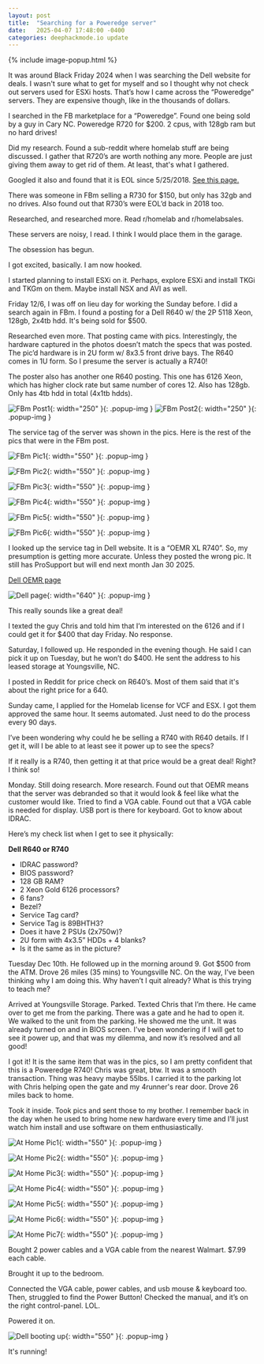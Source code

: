```yaml
---
layout: post
title:  "Searching for a Poweredge server"
date:   2025-04-07 17:48:00 -0400
categories: deephackmode.io update
---
```

{% include image-popup.html %}

It was around Black Friday 2024 when I was searching the Dell website for deals.  I wasn't sure what to get for myself and so I thought why not check out servers used for ESXi hosts.  That’s how I came across the “Poweredge” servers.  They are expensive though, like in the thousands of dollars.

I searched in the FB marketplace for a “Poweredge”.  Found one being sold by a guy in Cary NC.  Poweredge R720 for $200.  2 cpus, with 128gb ram but no hard drives!  

Did my research.  Found a sub-reddit where homelab stuff are being discussed.  I gather that R720’s are worth nothing any more.  People are just giving them away to get rid of them.  At least, that's what I gathered.

Googled it also and found that it is EOL since 5/25/2018. [See this page.](https://www.topgun-tech.com/end-of-service-life/dell-emc/poweredge/) 

There was someone in FBm selling a R730 for $150, but only has 32gb and no drives.  Also found out that R730’s were EOL’d back in 2018 too.  

Researched, and researched more.  Read r/homelab and r/homelabsales.

These servers are noisy, I read.  I think I would place them in the garage.

The obsession has begun.

I got excited, basically.  I am now hooked.

I started planning to install ESXi on it.  Perhaps, explore ESXi and install TKGi and TKGm on them.  Maybe install NSX and AVI as well.

Friday 12/6, I was off on lieu day for working the Sunday before.  I did a search again in FBm.  I found a posting for a Dell R640 w/ the 2P 5118 Xeon, 128gb, 2x4tb hdd.  It's being sold for $500.

Researched even more.  That posting came with pics.  Interestingly, the hardware captured in the photos doesn’t match the specs that was posted.  The pic’d hardware is in 2U form w/ 8x3.5 front drive bays.  The R640 comes in 1U form.  So I presume the server is actually a R740!  

The poster also has another one R640 posting.  This one has 6126 Xeon, which has higher clock rate but same number of cores 12.  Also has 128gb.  Only has 4tb hdd in total (4x1tb hdds).

![FBm Post1](/assets/images/FBPost1.png "FBm Post1"){: width="250" }{: .popup-img }   ![FBm Post2](/assets/images/FBpost2.png "FBm Post2"){: width="250" }{: .popup-img }


The service tag of the server was shown in the pics.  Here is the rest of the pics that were in the FBm post.

![FBm Pic1](/assets/images/FBpic1.jpeg "FBm Pic1"){: width="550" }{: .popup-img }

![FBm Pic2](/assets/images/FBpic2.jpeg "FBm Pic2"){: width="550" }{: .popup-img }

![FBm Pic3](/assets/images/FBpic3.jpeg "FBm Pic3"){: width="550" }{: .popup-img }

![FBm Pic4](/assets/images/FBpic4.jpeg "FBm Pic4"){: width="550" }{: .popup-img }

![FBm Pic5](/assets/images/FBpic5.jpeg "FBm Pic5"){: width="550" }{: .popup-img }

![FBm Pic6](/assets/images/FBpic6.jpeg "FBm Pic6"){: width="550" }{: .popup-img }

I looked up the service tag in Dell website.  It is a “OEMR XL R740”.  So, my presumption is getting more accurate.  Unless they posted the wrong pic.  It still has ProSupport but will end next month Jan 30 2025.

[Dell OEMR page](https://www.dell.com/support/home/en-us/product-support/servicetag/0-eGhnQ1YvcmplRzdMKzNNMTNDS0ZSZz090/overview)

![Dell page](/assets/images/Dell-OEMR.png "Dell-OEMR"){: width="640" }{: .popup-img }

This really sounds like a great deal!

I texted the guy Chris and told him that I’m interested on the 6126 and if I could get it for $400 that day Friday.  No response.

Saturday, I followed up.  He responded in the evening though.  He said I can pick it up on Tuesday, but he won’t do $400.  He sent the address to his leased storage at Youngsville, NC.

I posted in Reddit for price check on R640’s.  Most of them said that it's about the right price for a 640.

Sunday came, I applied for the Homelab license for VCF and ESX.  I got them approved the same hour.  It seems automated.  Just need to do the process every 90 days.

I’ve been wondering why could he be selling a R740 with R640 details.  If I get it, will I be able to at least see it power up to see the specs?

If it really is a R740, then getting it at that price would be a great deal! Right?  I think so!

Monday.  Still doing research.  More research.  Found out that OEMR means that the server was debranded so that it would look & feel like what the customer would like.  Tried to find a VGA cable.  Found out that a VGA cable is needed for display.  USB port is there for keyboard.  Got to know about IDRAC.

Here’s my check list when I get to see it physically:

**Dell R640 or R740**

- IDRAC password?
- BIOS password?
- 128 GB RAM?
- 2 Xeon Gold 6126 processors?
- 6 fans?
- Bezel?
- Service Tag card?
- Service Tag is 89BHTH3?
- Does it have 2 PSUs (2x750w)?
- 2U form with 4x3.5” HDDs + 4 blanks?
- Is it the same as in the picture?

Tuesday Dec 10th.  He followed up in the morning around 9.  Got $500 from the ATM.  Drove 26 miles (35 mins) to Youngsville NC.  On the way, I’ve been thinking why I am doing this.  Why haven’t I quit already?  What is this trying to teach me?

Arrived at Youngsville Storage.  Parked.  Texted Chris that I’m there.  He came over to get me from the parking.  There was a gate and he had to open it.  We walked to the unit from the parking.  He showed me the unit.  It was already turned on and in BIOS screen.  I’ve been wondering if I will get to see it power up, and that was my dilemma, and now it’s resolved and all good!  

I got it!  It is the same item that was in the pics, so I am pretty confident that this is a Poweredge R740!  Chris was great, btw.  It was a smooth transaction.  Thing was heavy maybe 55lbs.  I carried it to the parking lot with Chris helping open the gate and my 4runner's rear door.  Drove 26 miles back to home.

Took it inside.  Took pics and sent those to my brother.  I remember back in the day when he used to bring home new hardware every time and I’ll just watch him install and use software on them enthusiastically.

![At Home Pic1](/assets/images/AtHome1.jpeg "At Home Pic1"){: width="550" }{: .popup-img }

![At Home Pic2](/assets/images/AtHome2.jpeg "At Home Pic2"){: width="550" }{: .popup-img }

![At Home Pic3](/assets/images/AtHome3.jpeg "At Home Pic3"){: width="550" }{: .popup-img }

![At Home Pic4](/assets/images/AtHome4.jpeg "At Home Pic4"){: width="550" }{: .popup-img }

![At Home Pic5](/assets/images/AtHome5.jpeg "At Home Pic5"){: width="550" }{: .popup-img }

![At Home Pic6](/assets/images/AtHome6.jpeg "At Home Pic6"){: width="550" }{: .popup-img }

![At Home Pic7](/assets/images/AtHome7.jpeg "At Home Pic7"){: width="550" }{: .popup-img }

Bought 2 power cables and a VGA cable from the nearest Walmart. $7.99 each cable. 

Brought it up to the bedroom.

Connected the VGA cable, power cables, and usb mouse & keyboard too.  Then, struggled to find the Power Button!  Checked the manual, and it’s on the right control-panel. LOL.

Powered it on.  

![Dell booting up](/assets/images/Dell-booting.png "Dell booting up"){: width="550" }{: .popup-img }

It's running!